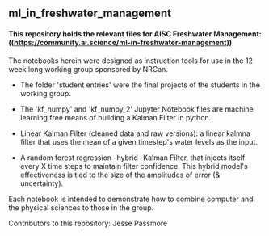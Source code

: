 ## ml_in_freshwater_management
#### This repository holds the relevant files for AISC Freshwater Management: ((https://community.ai.science/ml-in-freshwater-management))

 The notebooks herein were designed as instruction tools for use in the 12 week long working group sponsored by NRCan. 
 
 + The folder 'student entries' were the final projects of the students in the working group. 
 
 + The 'kf_numpy' and 'kf_numpy_2' Jupyter Notebook files are machine learning free means of building a Kalman Filter in python. 
 
 
 + Linear Kalman Filter (cleaned data and raw versions): a linear kalmna filter that uses the mean of a given timestep's water levels as the input. 
 + A random forest regression -hybrid- Kalman Filter, that injects itself every X time steps to maintain filter confidence. This hybrid model's effectiveness is tied to the size of the amplitudes of error (& uncertainty). 
 
 Each notebook is intended to demonstrate how to combine computer and the physical sciences to those in the group. 

Contributors to this repository: Jesse Passmore
